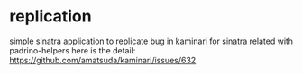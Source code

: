 replication
===========

simple sinatra application to replicate bug in kaminari for sinatra related with padrino-helpers
here is the detail: https://github.com/amatsuda/kaminari/issues/632
